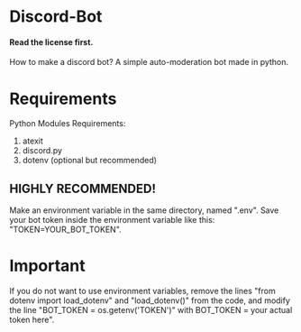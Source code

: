 # Discord-Bot
#### Read the license first. ####
How to make a discord bot?
A simple auto-moderation bot made in python.

# Requirements
Python Modules Requirements:
1. atexit
2. discord.py
3. dotenv (optional but recommended)

## HIGHLY RECOMMENDED! ##
Make an environment variable in the same directory, named ".env". Save your bot token inside the environment variable  like this:
"TOKEN=YOUR_BOT_TOKEN".

# Important
If you do not want to use environment variables, remove the lines "from dotenv import load_dotenv" and "load_dotenv()" from the code, and modify the line "BOT_TOKEN = os.getenv('TOKEN')" with BOT_TOKEN = your actual token here".
